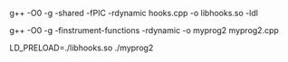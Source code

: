 g++ -O0 -g -shared -fPIC -rdynamic hooks.cpp -o libhooks.so -ldl

g++ -O0 -g -finstrument-functions -rdynamic -o myprog2 myprog2.cpp

LD_PRELOAD=./libhooks.so ./myprog2

